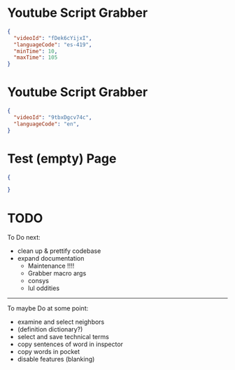 <!--
author:   Daniel Hoffmann
version:  0.0.1
language: en
narrator: US English Female

script: http://localhost:3000/home/LiaScriptVersion/base.js
script: http://localhost:3000/home/LiaScriptVersion/consys.js
script: http://localhost:3000/home/LiaScriptVersion/grabber.js
script: http://localhost:3000/home/LiaScriptVersion/grabber-lia-bridge.js
script: http://localhost:3000/home/LiaScriptVersion/lul-lia-bridge.js
script: http://localhost:3000/home/LiaScriptVersion/lul.js
link: http://localhost:3000/home/LiaScriptVersion/lul.css
link: http://localhost:3000/home/LiaScriptVersion/consys.css

@gr: @grabber({})

@grabber
<script id="script_@uid" input="hidden">
  window['grabberArg'] = @0;
</script>
@startgrabber(@uid)
@end

@startgrabber
<script id="script_@uid" input="hidden">
  window['grabberUid'] = 'id_@0';
  setTimeout(function() {
    startGrabber();
  }, 100);
</script>
<div id='id_@0'></div>
@end

-->

# Youtube Script Grabber

```json @grabber
{
  "videoId": "fDek6cYijxI",
  "languageCode": "es-419",
  "minTime": 10,
  "maxTime": 105
}
```

# Youtube Script Grabber 

```json @grabber
{
  "videoId": "9tbxDgcv74c",
  "languageCode": "en",
}
```

# Test (empty) Page
```json @grabber
{

}

```




# TODO

To Do next:
* clean up & prettify codebase
* expand documentation
  * Maintenance !!!!
  * Grabber macro args
  * consys
  * lul oddities

---------

To maybe Do at some point:
* examine and select neighbors
* (definition dictionary?)
* select and save technical terms
* copy sentences of word in inspector
* copy words in pocket
* disable features (blanking)



